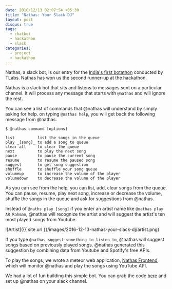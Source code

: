 ```yaml
---
date: 2016/12/13 02:07:54 +05:30
title: "Nathas: Your Slack DJ"
layout: post
disqus: true
tags:
  - chatbot
  - hackathon
  - slack
categories:
  - project
  - hackathon
---
```


Nathas, a slack bot, is our entry for the [India's first botathon](http://tlabs.in/event/indias-first-botathon/) conducted by TLabs. Nathas has won us the second runner-up at the hackathon.

Nathas is a slack bot that sits and listens to messages sent on a particular channel. It will process any message that starts with `@nathas` and will ignore the rest.

<!--more-->

You can see a list of commands that @nathas will understand by simply asking for help. on typing `@nathas help`, you will get back the following message from @nathas.

```
$ @nathas command [options]

list          list the songs in the queue
play _[song]_ to add a song to queue
clear all     to clear the queue
next          to play the next song
pause         to pause the current song
resume        to resume the paused song
suggest       to get song suggestion
shuffle       to shuffle your song queue
volumeup      to increase the volume of the player
volumedown    to decrease the volume of the player
```

As you can see from the help, you can list, add, clear songs from the queue. You can pause, resume, play next song, increase or decrease the volume, shuffle the songs in the queue and ask for suggestions from @nathas.

Instead of `@naths play [song]` if you enter an artist name like `@nathas play AR Rahman`, @nathas will recognize the artist and will suggest the artist's ten most played songs from Youtube.

![Artist]({{ site.url }}/images/2016-12-13-nathas-your-slack-dj/artist.png)

If you type `@nathas suggest something to listen to`, @nathas will suggest songs based on previously played songs. @nathas generated this suggestion by combining data from Youtube and Spotify's free APIs.

To play the songs, we wrote a meteor web application, [Nathas Frontend](https://github.com/TeamSven/nathas-frontend), which will monitor @nathas and play the songs using YouTube API.

We had a lot of fun building this simple bot. You can grab the code [here](https://github.com/TeamSven/nathas) and set up @nathas on your slack channel.
